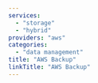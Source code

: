 ```yaml
---
services:
  - "storage"
  - "hybrid"
providers: "aws"
categories:
  - "data management"
title: "AWS Backup"
linkTitle: "AWS Backup"
---
```

